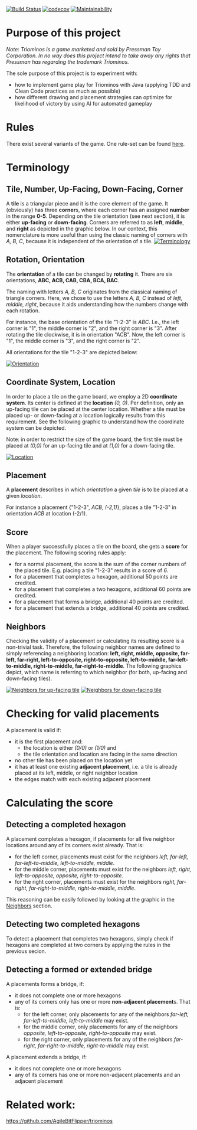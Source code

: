 [![Build Status](https://travis-ci.com/luddwichr/triominos.svg?branch=master)](https://travis-ci.org/luddwichr/triominos)
[![codecov](https://codecov.io/gh/luddwichr/triominos/branch/master/graph/badge.svg)](https://codecov.io/gh/luddwichr/triominos)
[![Maintainability](https://api.codeclimate.com/v1/badges/23a9728a83310e36f54f/maintainability)](https://codeclimate.com/github/luddwichr/triominos/maintainability)

# Purpose of this project
*Note: Triominos is a game marketed and sold by Pressman Toy Corporation.
In no way does this project intend to take away any rights that Pressman has regarding the trademark Triominos.*

The sole purpose of this project is to experiment with:
* how to implement game play for Triominos with Java (applying TDD and Clean Code practices as much as possible)
* how different drawing and placement strategies can optimize for likelihood of victory by using AI for automated gameplay

# Rules
There exist several variants of the game.
One rule-set can be found [here](https://www.pressmantoy.com/wp-content/uploads/2018/01/Tri-Ominos.pdf).

# Terminology

## Tile, Number, Up-Facing, Down-Facing, Corner
A **tile** is a triangular piece and it is the core element of the game. 
It (obviously) has three **corner**s, where each corner has an assigned **number** in the range **0-5**.
Depending on the tile orientation (see next section), it is either **up-facing** or **down-facing**.
Corners are referred to as **left**, **middle**, and **right** as depicted in the graphic below.
In our context, this nomenclature is more useful than using the classic naming of corners with *A, B, C*, because it is independent of the orientation of a tile. 
[![Terminology](doc/terminology.svg)](doc/terminology.svg)

## Rotation, Orientation
The **orientation** of a tile can be changed by **rotating** it.
There are six orientations, **ABC, ACB, CAB, CBA, BCA, BAC**.

The naming with letters *A, B, C* originates from the classical naming of triangle corners. 
Here, we chose to use the letters *A, B, C* instead of *left, middle, right*, because it aids understanding how the numbers change with each rotation.

For instance, the base orientation of the tile "1-2-3" is *ABC*. 
I.e., the left corner is "1", the middle corner is "2", and the right corner is "3".
After rotating the tile clockwise, it is in orientation "ACB". 
Now, the left corner is "1", the middle corner is "3", and the right corner is "2".

All orientations for the tile "1-2-3" are depicted below:

[![Orientation](doc/orientation.svg)](doc/orientation.svg)

## Coordinate System, Location
In order to place a tile on the game board, we employ a 2D **coordinate system**.
Its center is defined at the **location** *(0, 0)*. 
Per definition, only an up-facing tile can be placed at the center location.
Whether a tile must be placed up- or down-facing at a location logically results from this requirement.
See the following graphic to understand how the coordinate system can be depicted.

Note: in order to restrict the size of the game board, the first tile must be placed at *(0,0)* for an up-facing tile and at *(1,0)* for a down-facing tile.

[![Location](doc/location.svg)](doc/location.svg)
  
## Placement
A **placement** describes in which *orientation* a given *tile* is to be placed at a given *location*.

For instance a placement {"1-2-3", *ACB*, *(-2,1)*}, places a tile "1-2-3" in orientation *ACB* at location (-2/1).

## Score
When a player successfully places a tile on the board, she gets a **score** for the placement.
The following scoring rules apply:
- for a normal placement, the score is the sum of the corner numbers of the placed tile. E.g. placing a tile "1-2-3" results in a score of *6*.
- for a placement that completes a hexagon, additional 50 points are credited.
- for a placement that completes a two hexagons, additional 60 points are credited.
- for a placement that forms a bridge, additional 40 points are credited.
- for a placement that extends a bridge, additional 40 points are credited.


## Neighbors
Checking the validity of a placement or calculating its resulting score is a non-trivial task.
Therefore, the following neighbor names are defined to simply referencing a neighboring location:
**left, right, middle, opposite, far-left, far-right, left-to-opposite, right-to-opposite, left-to-middle, far-left-to-middle, right-to-middle, far-right-to-middle**.
The following graphics depict, which name is referring to which neighbor (for both, up-facing and down-facing tiles).

[![Neighbors for up-facing tile](doc/neighbors_up-facing.svg)](doc/neighbors_up-facing.svg)
[![Neighbors for down-facing tile](doc/neighbors_down-facing.svg)](doc/neighbors_down-facing.svg)

# Checking for valid placements

A placement is valid if:
- it is the first placement and:
    - the location is either *(0/0)* or *(1/0)* and
    - the tile orientation and location are facing in the same direction 
- no other tile has been placed on the location yet
- it has at least one existing **adjacent placement**, i.e. a tile is already placed at its left, middle, or right neighbor location
- the edges match with each existing adjacent placement

# Calculating the score

## Detecting a completed hexagon
A placement completes a hexagon, if placements for all five neighbor locations around any of its corners exist already.
That is:
- for the left corner, placements must exist for the neighbors *left, far-left, far-left-to-middle, left-to-middle, middle*. 
- for the middle corner, placements must exist for the neighbors *left, right, left-to-opposite, opposite, right-to-opposite*.
- for the right corner, placements must exist for the neighbors *right, far-right, far-right-to-middle, right-to-middle, middle*.

This reasoning can be easily followed by looking at the graphic in the [Neighbors](#neighbors) section.

## Detecting two completed hexagons
To detect a placement that completes two hexagons, simply check if hexagons are completed at two corners by applying the rules in the previous secion.

## Detecting a formed or extended bridge
A placements forms a bridge, if:
- it does not complete one or more hexagons
- any of its corners only has one or more **non-adjacent placement**s. That is:
    - for the left corner, only placements for any of the neighbors *far-left, far-left-to-middle, left-to-middle* may exist.  
    - for the middle corner, only placements for any of the neighbors *opposite, left-to-opposite, right-to-opposite* may exist.  
    - for the right corner, only placements for any of the neighbors *far-right, far-right-to-middle, right-to-middle* may exist.  

A placement extends a bridge, if:
- it does not complete one or more hexagons
- any of its corners has one or more non-adjacent placements and an adjacent placement 

# Related work: 
https://github.com/AgileBitFlipper/triominos
